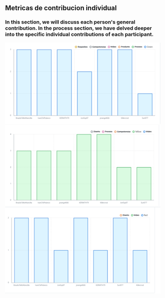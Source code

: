 ## Metricas de contribucion individual
### In this section, we will discuss each person's general contribution. In the process section, we have delved deeper into the specific individual contributions of each participant.
![Green.](https://github.com/Killercrod/Equipo-1-FIS-Repositorio/blob/FASE-2-PROYECTO-FIS/Assets/Green.png)
![Yellow.](https://github.com/Killercrod/Equipo-1-FIS-Repositorio/blob/FASE-2-PROYECTO-FIS/Assets/Yellow.png)
![Red.](https://github.com/Killercrod/Equipo-1-FIS-Repositorio/blob/FASE-2-PROYECTO-FIS/Assets/Red.png)


